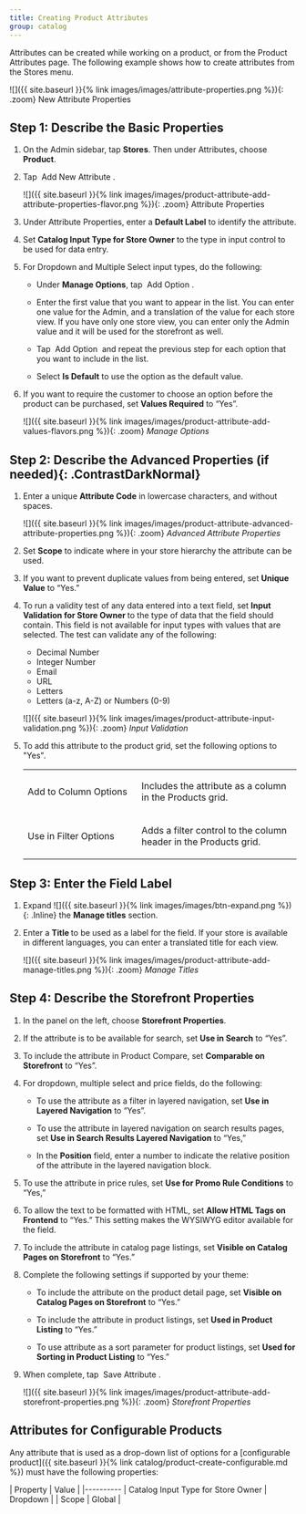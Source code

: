 ```yaml
---
title: Creating Product Attributes
group: catalog
---
```


Attributes can be created while working on a product, or from the Product Attributes page. The following example shows how to create attributes from the Stores menu.

![]({{ site.baseurl }}{% link images/images/attribute-properties.png %}){: .zoom}
New Attribute Properties

## Step 1: Describe the Basic Properties

1. On the Admin sidebar, tap **Stores**. Then under Attributes, choose **Product**.

1. Tap <span class="btn"> Add New Attribute </span>.

   ![]({{ site.baseurl }}{% link images/images/product-attribute-add-attribute-properties-flavor.png %}){: .zoom}
   Attribute Properties

1. Under Attribute Properties, enter a **Default Label** to identify the attribute.

1. Set **Catalog Input Type for Store Owner** to the type in input control to be used for data entry.

1. For Dropdown and Multiple Select input types, do the following:

   * Under **Manage Options**, tap <span class="btn"> Add Option </span>.

   * Enter the first value that you want to appear in the list. You can enter one value for the Admin, and a translation of the value for each store view. If you have only one store view, you can enter only the Admin value and it will be used for the storefront as well.

   * Tap <span class="btn"> Add Option </span> and repeat the previous step for each option that you want to include in the list.

   * Select **Is Default** to use the option as the default value.

1. If you want to require the customer to choose an option before the product can be purchased, set **Values Required** to “Yes”.

   ![]({{ site.baseurl }}{% link images/images/product-attribute-add-values-flavors.png %}){: .zoom}
   *Manage Options*

## Step 2: Describe the Advanced Properties **(if needed)**{: .ContrastDarkNormal}

1. Enter a unique **Attribute Code** in lowercase characters, and without spaces.

   ![]({{ site.baseurl }}{% link images/images/product-attribute-advanced-attribute-properties.png %}){: .zoom}
   *Advanced Attribute Properties*

1. Set **Scope** to indicate where in your store hierarchy the attribute can be used.

1. If you want to prevent duplicate values from being entered, set **Unique Value** to “Yes.”

1. To run a validity test of any data entered into a text field, set <b>Input Validation for Store Owner </b>to the type of data that the field should contain. This field is not available for input types with values that are selected. The test can validate any of the following:

   * Decimal Number
   * Integer Number
   * Email
   * URL
   * Letters
   * Letters (a-z, A-Z) or Numbers (0-9)

   ![]({{ site.baseurl }}{% link images/images/product-attribute-input-validation.png %}){: .zoom}
   *Input Validation*

1. To add this attribute to the product grid, set the following options to "Yes".

   <table>
   <col WIDTH="200">
   <col WIDTH="auto">
              <tbody>
                 <tr>
                    <td>
                       <p>Add to Column Options</p>
                    </td>
                    <td>
                       <p>Includes the attribute as a column in the Products grid.</p>
                    </td>
                 </tr>
                 <tr>
                    <td>
                       <p>Use in Filter Options</p>
                    </td>
                    <td>
                       <p>Adds a filter control to the column header in the Products grid.</p>
                    </td>
                 </tr>
              </tbody>
           </table>

## Step 3: Enter the Field Label

1. Expand ![]({{ site.baseurl }}{% link images/images/btn-expand.png %}){: .Inline} the **Manage titles** section.

1. Enter a <b>Title </b>to be used as a label for the field. If your store is available in different languages, you can enter a translated title for each view.

   ![]({{ site.baseurl }}{% link images/images/product-attribute-add-manage-titles.png %}){: .zoom}
   *Manage Titles*

## Step 4: Describe the Storefront Properties

1. In the panel on the left, choose **Storefront Properties**.

1. If the attribute is to be available for search, set **Use in Search** to “Yes”.

1. To include the attribute in Product Compare, set **Comparable on Storefront** to “Yes”.

1. For dropdown, multiple select and price fields, do the following:

   * To use the attribute as a filter in layered navigation, set **Use in Layered Navigation** to “Yes”.

   * To use the attribute in layered navigation on search results pages, set **Use in Search Results Layered Navigation** to “Yes,”

   * In the **Position** field, enter a number to indicate the relative position of the attribute in the layered navigation block.

1. To use the attribute in price rules, set **Use for Promo Rule Conditions** to “Yes,”

1. To allow the text to be formatted with HTML, set **Allow HTML Tags on Frontend** to “Yes.” This setting makes the WYSIWYG editor available for the field.

1. To include the attribute in catalog page listings, set **Visible on Catalog Pages on Storefront** to “Yes.”

1. Complete the following settings if supported by your theme:

   * To include the attribute on the product detail page, set **Visible on Catalog Pages on Storefront** to “Yes.”

   * To include the attribute in product listings, set **Used in Product Listing** to “Yes.”

   * To use attribute as a sort parameter for product listings, set **Used for Sorting in Product Listing** to “Yes.”

1. When complete, tap <span class="btn"> Save Attribute </span>.

   ![]({{ site.baseurl }}{% link images/images/product-attribute-add-storefront-properties.png %}){: .zoom}
   *Storefront Properties*

## Attributes for Configurable Products

Any attribute that is used as a drop-down list of options for a [configurable product]({{ site.baseurl }}{% link catalog/product-create-configurable.md %}) must have the following properties:

| Property | Value |
|----------
| Catalog Input Type for Store Owner | Dropdown |
| Scope | Global |
